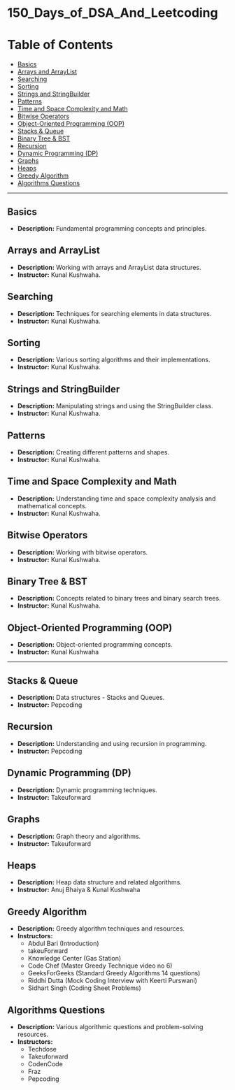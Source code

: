 # 150_Days_of_DSA_And_Leetcoding 
# Table of Contents 

- [Basics](#basics)
- [Arrays and ArrayList](#arrays-and-arraylist)   
- [Searching](#searching)  
- [Sorting](#sorting)  
- [Strings and StringBuilder](#strings-and-stringbuilder)  
- [Patterns](#patterns)  
- [Time and Space Complexity and Math](#time-and-space-complexity-and-math) 
- [Bitwise Operators](#bitwise-operators)
- [Object-Oriented Programming (OOP)](#object-oriented-programming-oop)  
- [Stacks & Queue](#stacks--queue)
- [Binary Tree & BST](#binary-tree--bst)
- [Recursion](#recursion)
- [Dynamic Programming (DP)](#dynamic-programming-dp)
- [Graphs](#graphs)
- [Heaps](#heaps)
- [Greedy Algorithm](#greedy-algorithm)
- [Algorithms Questions](#algorithms-questions)

---

## Basics
- **Description:** Fundamental programming concepts and principles.

## Arrays and ArrayList
- **Description:** Working with arrays and ArrayList data structures.
- **Instructor:** Kunal Kushwaha.

## Searching
- **Description:** Techniques for searching elements in data structures.
- **Instructor:** Kunal Kushwaha.

## Sorting
- **Description:** Various sorting algorithms and their implementations.
- **Instructor:** Kunal Kushwaha.

## Strings and StringBuilder
- **Description:** Manipulating strings and using the StringBuilder class.
- **Instructor:** Kunal Kushwaha.

## Patterns
- **Description:** Creating different patterns and shapes.
- **Instructor:** Kunal Kushwaha.

## Time and Space Complexity and Math
- **Description:** Understanding time and space complexity analysis and mathematical concepts.
- **Instructor:** Kunal Kushwaha.

## Bitwise Operators
- **Description:** Working with bitwise operators.
- **Instructor:** Kunal Kushwaha.

## Binary Tree & BST
- **Description:** Concepts related to binary trees and binary search trees.
- **Instructor:** Kunal Kushwaha.

## Object-Oriented Programming (OOP)
- **Description:** Object-oriented programming concepts.
- **Instructor:** Kunal Kushwaha

---

## Stacks & Queue
- **Description:** Data structures - Stacks and Queues.
- **Instructor:** Pepcoding 

## Recursion
- **Description:** Understanding and using recursion in programming.
- **Instructor:** Pepcoding 

## Dynamic Programming (DP)
- **Description:** Dynamic programming techniques.
- **Instructor:** Takeuforward 

## Graphs
- **Description:** Graph theory and algorithms.
- **Instructor:** Takeuforward 

## Heaps
- **Description:** Heap data structure and related algorithms.
- **Instructor:** Anuj Bhaiya & Kunal Kushwaha

## Greedy Algorithm
- **Description:** Greedy algorithm techniques and resources.
- **Instructors:** 
  - Abdul Bari (Introduction)
  - takeuForward
  - Knowledge Center (Gas Station)
  - Code Chef (Master Greedy Technique video no 6)
  - GeeksForGeeks (Standard Greedy Algorithms 14 questions)
  - Riddhi Dutta (Mock Coding Interview with Keerti Purswani)
  - Sidhart Singh (Coding Sheet Problems)

## Algorithms Questions
- **Description:** Various algorithmic questions and problem-solving resources.
- **Instructors:** 
  - Techdose 
  - Takeuforward 
  - CodenCode 
  - Fraz 
  - Pepcoding 
